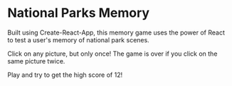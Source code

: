 # National Parks Memory

Built using Create-React-App, this memory game uses the power of React to test a user's 
memory of national park scenes. 

Click on any picture, but only once! The game is over if you click on the same picture twice. 

Play and try to get the high score of 12! 
